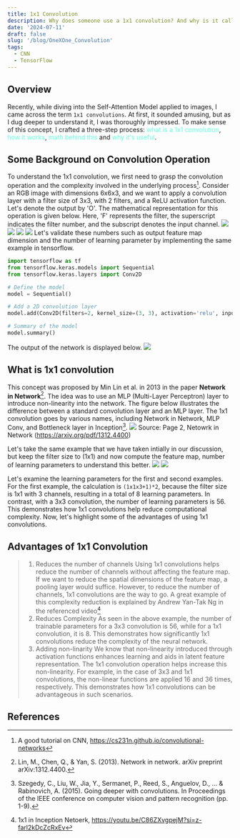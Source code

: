 ```yaml
---
title: 1x1 Convolution
description: Why does someone use a 1x1 convolution? And why is it called 1x1? It sounds like a pixel-sized joke! When it first showed up, people probably thought it was a prank. But hold on, let's dive deep into this mysterious little guy and unravel the math magic behind it.
date: '2024-07-11'
draft: false
slug: '/blog/OneXOne_Convolution'
tags:
  - CNN
  - TensorFlow
---
```


## Overview
Recently, while diving into the Self-Attention Model applied to images, I came across the term `1x1 convolutions`. At first, it sounded amusing, but as I dug deeper to understand it, I was thoroughly impressed. To make sense of this concept, I crafted a three-step process: <font color=#64ffda>what is a 1x1 convolution</font>, <font color=#64ffda>how it works</font>, <font color=#64ffda>math behind this</font> and <font color=#64ffda>why it's useful</font>.

## Some Background on Convolution Operation
To understand the 1x1 convolution, we first need to grasp the convolution operation and the complexity involved in the underlying process[^1]. Consider an RGB image with dimensions 6x6x3, and we want to apply a convolution layer with a filter size of 3x3, with 2 filters, and a ReLU activation function. Let's denote the output by 'O'. The mathematical representation for this operation is given below. Here, 'F' represents the filter, the superscript indicates the filter number, and the subscript denotes the input channel.
![](./CNN-1.jpeg)
![](./CNN-2.jpeg)
![](./CNN-3.jpeg)
![](./CNN-4.jpeg)
Let's validate these numbers such as output feature map dimension and the number of learning parameter by implementing the same example in tensorflow.

```python:title=Conv2D.py
import tensorflow as tf
from tensorflow.keras.models import Sequential
from tensorflow.keras.layers import Conv2D

# Define the model
model = Sequential()

# Add a 2D convolution layer
model.add(Conv2D(filters=2, kernel_size=(3, 3), activation='relu', input_shape=(6, 6, 3)))

# Summary of the model
model.summary()
```

The output of the network is displayed below.
![](./CNN-5.png)

## What is 1x1 convolution
This concept was proposed by Min Lin et al. in 2013 in the paper **Network in Network**[^2]. The idea was to use an MLP (Multi-Layer Perceptron) layer to introduce non-linearity into the network. The figure below illustrates the difference between a standard convolution layer and an MLP layer. The 1x1 convolution goes by various names, including Network in Network, MLP Conv, and Bottleneck layer in Inception[^3].
![](./CNN-6.png) Source: Page 2, Netowrk in Network (https://arxiv.org/pdf/1312.4400)

Let's take the same example that we have taken intially in our discussion, but keep the filter size to (1x1) and now compute the feature map, number of learning parameters to understand this better.
![](./CNN-7.jpeg)
![](./CNN-8.jpeg)

Let's examine the learning parameters for the first and second examples. For the first example, the calculation is `(1x1x3+1)*2`, because the filter size is 1x1 with 3 channels, resulting in a total of 8 learning parameters. In contrast, with a 3x3 convolution, the number of learning parameters is 56. This demonstrates how 1x1 convolutions help reduce computational complexity. Now, let's highlight some of the advantages of using 1x1 convolutions.

## Advantages of 1x1 Convolution
> 1. Reduces the number of channels
Using 1x1 convolutions helps reduce the number of channels without affecting the feature map. If we want to reduce the spatial dimensions of the feature map, a pooling layer would suffice. However, to reduce the number of channels, 1x1 convolutions are the way to go. A great example of this complexity reduction is explained by Andrew Yan-Tak Ng in the referenced video[^4]
> 2. Reduces Complexity
As seen in the above example, the number of trainable parameters for a 3x3 convolution is 56, while for a 1x1 convolution, it is 8. This demonstrates how significantly 1x1 convolutions reduce the complexity of the neural network.
> 3. Adding non-linarity
We know that non-linearity introduced through activation functions enhances learning and aids in latent feature representation. The 1x1 convolution operation helps increase this non-linearity. For example, in the case of 3x3 and 1x1 convolutions, the non-linear functions are applied 16 and 36 times, respectively. This demonstrates how 1x1 convolutions can be advantageous in such scenarios.

## References
[^1]: A good tutorial on CNN, https://cs231n.github.io/convolutional-networks
[^2]: Lin, M., Chen, Q., & Yan, S. (2013). Network in network. arXiv preprint arXiv:1312.4400.
[^3]: Szegedy, C., Liu, W., Jia, Y., Sermanet, P., Reed, S., Anguelov, D., ... & Rabinovich, A. (2015). Going deeper with convolutions. In Proceedings of the IEEE conference on computer vision and pattern recognition (pp. 1-9).
[^4]: 1x1 in Inception Netoerk, https://youtu.be/C86ZXvgpejM?si=z-farl2kDcZcRxEv

